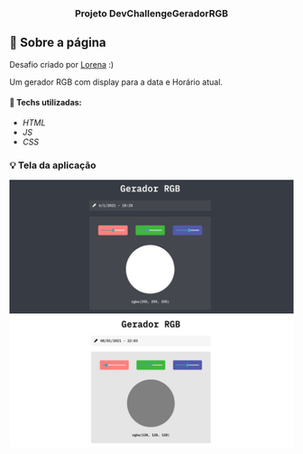 <h3 align="center">
  Projeto DevChallengeGeradorRGB
</h3>

## :rocket: Sobre a página

Desafio criado por  <a href="https://github.com/Lorenalgm">Lorena</a> :)

Um gerador RGB com display para a data e Horário atual.

#### :wrench: Techs utilizadas:
* _HTML_
* _JS_
* _CSS_

### :bulb: Tela da aplicação

![image](https://github.com/JonanthaW/DevChallengeGeradorRGB/blob/main/assets/example1.jpg)
![image](https://github.com/JonanthaW/DevChallengeGeradorRGB/blob/main/assets/example2.jpg)
